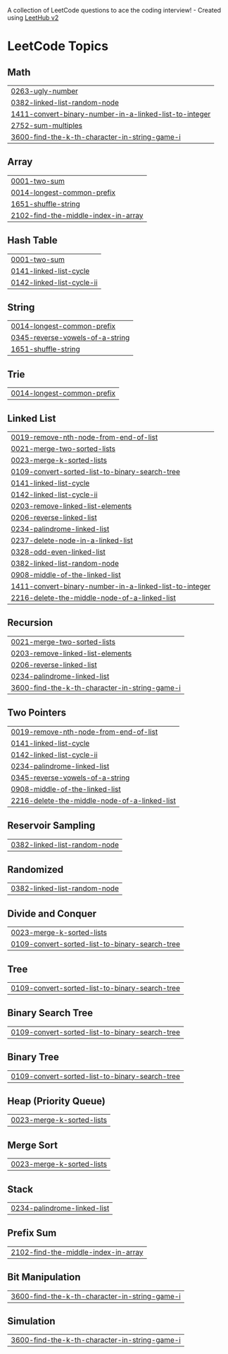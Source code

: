 A collection of LeetCode questions to ace the coding interview! - Created using [LeetHub v2](https://github.com/arunbhardwaj/LeetHub-2.0)
<!---LeetCode Topics Start-->
# LeetCode Topics
## Math
|  |
| ------- |
| [0263-ugly-number](https://github.com/Mehul-Kumar-Singh11/LeetCode/tree/master/0263-ugly-number) |
| [0382-linked-list-random-node](https://github.com/Mehul-Kumar-Singh11/LeetCode/tree/master/0382-linked-list-random-node) |
| [1411-convert-binary-number-in-a-linked-list-to-integer](https://github.com/Mehul-Kumar-Singh11/LeetCode/tree/master/1411-convert-binary-number-in-a-linked-list-to-integer) |
| [2752-sum-multiples](https://github.com/Mehul-Kumar-Singh11/LeetCode/tree/master/2752-sum-multiples) |
| [3600-find-the-k-th-character-in-string-game-i](https://github.com/Mehul-Kumar-Singh11/LeetCode/tree/master/3600-find-the-k-th-character-in-string-game-i) |
## Array
|  |
| ------- |
| [0001-two-sum](https://github.com/Mehul-Kumar-Singh11/LeetCode/tree/master/0001-two-sum) |
| [0014-longest-common-prefix](https://github.com/Mehul-Kumar-Singh11/LeetCode/tree/master/0014-longest-common-prefix) |
| [1651-shuffle-string](https://github.com/Mehul-Kumar-Singh11/LeetCode/tree/master/1651-shuffle-string) |
| [2102-find-the-middle-index-in-array](https://github.com/Mehul-Kumar-Singh11/LeetCode/tree/master/2102-find-the-middle-index-in-array) |
## Hash Table
|  |
| ------- |
| [0001-two-sum](https://github.com/Mehul-Kumar-Singh11/LeetCode/tree/master/0001-two-sum) |
| [0141-linked-list-cycle](https://github.com/Mehul-Kumar-Singh11/LeetCode/tree/master/0141-linked-list-cycle) |
| [0142-linked-list-cycle-ii](https://github.com/Mehul-Kumar-Singh11/LeetCode/tree/master/0142-linked-list-cycle-ii) |
## String
|  |
| ------- |
| [0014-longest-common-prefix](https://github.com/Mehul-Kumar-Singh11/LeetCode/tree/master/0014-longest-common-prefix) |
| [0345-reverse-vowels-of-a-string](https://github.com/Mehul-Kumar-Singh11/LeetCode/tree/master/0345-reverse-vowels-of-a-string) |
| [1651-shuffle-string](https://github.com/Mehul-Kumar-Singh11/LeetCode/tree/master/1651-shuffle-string) |
## Trie
|  |
| ------- |
| [0014-longest-common-prefix](https://github.com/Mehul-Kumar-Singh11/LeetCode/tree/master/0014-longest-common-prefix) |
## Linked List
|  |
| ------- |
| [0019-remove-nth-node-from-end-of-list](https://github.com/Mehul-Kumar-Singh11/LeetCode/tree/master/0019-remove-nth-node-from-end-of-list) |
| [0021-merge-two-sorted-lists](https://github.com/Mehul-Kumar-Singh11/LeetCode/tree/master/0021-merge-two-sorted-lists) |
| [0023-merge-k-sorted-lists](https://github.com/Mehul-Kumar-Singh11/LeetCode/tree/master/0023-merge-k-sorted-lists) |
| [0109-convert-sorted-list-to-binary-search-tree](https://github.com/Mehul-Kumar-Singh11/LeetCode/tree/master/0109-convert-sorted-list-to-binary-search-tree) |
| [0141-linked-list-cycle](https://github.com/Mehul-Kumar-Singh11/LeetCode/tree/master/0141-linked-list-cycle) |
| [0142-linked-list-cycle-ii](https://github.com/Mehul-Kumar-Singh11/LeetCode/tree/master/0142-linked-list-cycle-ii) |
| [0203-remove-linked-list-elements](https://github.com/Mehul-Kumar-Singh11/LeetCode/tree/master/0203-remove-linked-list-elements) |
| [0206-reverse-linked-list](https://github.com/Mehul-Kumar-Singh11/LeetCode/tree/master/0206-reverse-linked-list) |
| [0234-palindrome-linked-list](https://github.com/Mehul-Kumar-Singh11/LeetCode/tree/master/0234-palindrome-linked-list) |
| [0237-delete-node-in-a-linked-list](https://github.com/Mehul-Kumar-Singh11/LeetCode/tree/master/0237-delete-node-in-a-linked-list) |
| [0328-odd-even-linked-list](https://github.com/Mehul-Kumar-Singh11/LeetCode/tree/master/0328-odd-even-linked-list) |
| [0382-linked-list-random-node](https://github.com/Mehul-Kumar-Singh11/LeetCode/tree/master/0382-linked-list-random-node) |
| [0908-middle-of-the-linked-list](https://github.com/Mehul-Kumar-Singh11/LeetCode/tree/master/0908-middle-of-the-linked-list) |
| [1411-convert-binary-number-in-a-linked-list-to-integer](https://github.com/Mehul-Kumar-Singh11/LeetCode/tree/master/1411-convert-binary-number-in-a-linked-list-to-integer) |
| [2216-delete-the-middle-node-of-a-linked-list](https://github.com/Mehul-Kumar-Singh11/LeetCode/tree/master/2216-delete-the-middle-node-of-a-linked-list) |
## Recursion
|  |
| ------- |
| [0021-merge-two-sorted-lists](https://github.com/Mehul-Kumar-Singh11/LeetCode/tree/master/0021-merge-two-sorted-lists) |
| [0203-remove-linked-list-elements](https://github.com/Mehul-Kumar-Singh11/LeetCode/tree/master/0203-remove-linked-list-elements) |
| [0206-reverse-linked-list](https://github.com/Mehul-Kumar-Singh11/LeetCode/tree/master/0206-reverse-linked-list) |
| [0234-palindrome-linked-list](https://github.com/Mehul-Kumar-Singh11/LeetCode/tree/master/0234-palindrome-linked-list) |
| [3600-find-the-k-th-character-in-string-game-i](https://github.com/Mehul-Kumar-Singh11/LeetCode/tree/master/3600-find-the-k-th-character-in-string-game-i) |
## Two Pointers
|  |
| ------- |
| [0019-remove-nth-node-from-end-of-list](https://github.com/Mehul-Kumar-Singh11/LeetCode/tree/master/0019-remove-nth-node-from-end-of-list) |
| [0141-linked-list-cycle](https://github.com/Mehul-Kumar-Singh11/LeetCode/tree/master/0141-linked-list-cycle) |
| [0142-linked-list-cycle-ii](https://github.com/Mehul-Kumar-Singh11/LeetCode/tree/master/0142-linked-list-cycle-ii) |
| [0234-palindrome-linked-list](https://github.com/Mehul-Kumar-Singh11/LeetCode/tree/master/0234-palindrome-linked-list) |
| [0345-reverse-vowels-of-a-string](https://github.com/Mehul-Kumar-Singh11/LeetCode/tree/master/0345-reverse-vowels-of-a-string) |
| [0908-middle-of-the-linked-list](https://github.com/Mehul-Kumar-Singh11/LeetCode/tree/master/0908-middle-of-the-linked-list) |
| [2216-delete-the-middle-node-of-a-linked-list](https://github.com/Mehul-Kumar-Singh11/LeetCode/tree/master/2216-delete-the-middle-node-of-a-linked-list) |
## Reservoir Sampling
|  |
| ------- |
| [0382-linked-list-random-node](https://github.com/Mehul-Kumar-Singh11/LeetCode/tree/master/0382-linked-list-random-node) |
## Randomized
|  |
| ------- |
| [0382-linked-list-random-node](https://github.com/Mehul-Kumar-Singh11/LeetCode/tree/master/0382-linked-list-random-node) |
## Divide and Conquer
|  |
| ------- |
| [0023-merge-k-sorted-lists](https://github.com/Mehul-Kumar-Singh11/LeetCode/tree/master/0023-merge-k-sorted-lists) |
| [0109-convert-sorted-list-to-binary-search-tree](https://github.com/Mehul-Kumar-Singh11/LeetCode/tree/master/0109-convert-sorted-list-to-binary-search-tree) |
## Tree
|  |
| ------- |
| [0109-convert-sorted-list-to-binary-search-tree](https://github.com/Mehul-Kumar-Singh11/LeetCode/tree/master/0109-convert-sorted-list-to-binary-search-tree) |
## Binary Search Tree
|  |
| ------- |
| [0109-convert-sorted-list-to-binary-search-tree](https://github.com/Mehul-Kumar-Singh11/LeetCode/tree/master/0109-convert-sorted-list-to-binary-search-tree) |
## Binary Tree
|  |
| ------- |
| [0109-convert-sorted-list-to-binary-search-tree](https://github.com/Mehul-Kumar-Singh11/LeetCode/tree/master/0109-convert-sorted-list-to-binary-search-tree) |
## Heap (Priority Queue)
|  |
| ------- |
| [0023-merge-k-sorted-lists](https://github.com/Mehul-Kumar-Singh11/LeetCode/tree/master/0023-merge-k-sorted-lists) |
## Merge Sort
|  |
| ------- |
| [0023-merge-k-sorted-lists](https://github.com/Mehul-Kumar-Singh11/LeetCode/tree/master/0023-merge-k-sorted-lists) |
## Stack
|  |
| ------- |
| [0234-palindrome-linked-list](https://github.com/Mehul-Kumar-Singh11/LeetCode/tree/master/0234-palindrome-linked-list) |
## Prefix Sum
|  |
| ------- |
| [2102-find-the-middle-index-in-array](https://github.com/Mehul-Kumar-Singh11/LeetCode/tree/master/2102-find-the-middle-index-in-array) |
## Bit Manipulation
|  |
| ------- |
| [3600-find-the-k-th-character-in-string-game-i](https://github.com/Mehul-Kumar-Singh11/LeetCode/tree/master/3600-find-the-k-th-character-in-string-game-i) |
## Simulation
|  |
| ------- |
| [3600-find-the-k-th-character-in-string-game-i](https://github.com/Mehul-Kumar-Singh11/LeetCode/tree/master/3600-find-the-k-th-character-in-string-game-i) |
<!---LeetCode Topics End-->